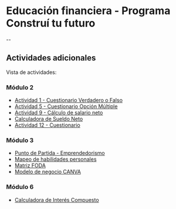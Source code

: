 # Educación financiera - Programa Construí tu futuro
--
## Actividades adicionales

Vista de actividades:

### Módulo 2
- [Actividad 1 - Cuestionario Verdadero o Falso](https://eduadistancia.github.io/EF-Actividades/Mod2-Act1/)
- [Actividad 5 - Cuestionario Opción Múltiple](https://eduadistancia.github.io/EF-Actividades/Mod2-Act5/)
- [Actividad 9 - Cálculo de salario neto](https://eduadistancia.github.io/EF-Actividades/Mod2-Act9/)
- [Calculadora de Sueldo Neto](https://eduadistancia.github.io/EF-Actividades/CalculadoraSN/)
- [Actividad 12 - Cuestionario](https://eduadistancia.github.io/EF-Actividades/Mod2-Act12/)

### Módulo 3
- [Punto de Partida - Emprendedorismo](https://eduadistancia.github.io/EF-Actividades/PuntoDePartida/)
- [Mapeo de habilidades personales](https://eduadistancia.github.io/EF-Actividades/MapeoHP/)
- [Matriz FODA](https://eduadistancia.github.io/EF-Actividades/MatrizFODA/)
- [Modelo de negocio CANVA](https://eduadistancia.github.io/EF-Actividades/CanvasBM/)

### Módulo 6
- [Calculadora de Interés Compuesto](https://eduadistancia.github.io/EF-Actividades/CalculadoraIC/)
